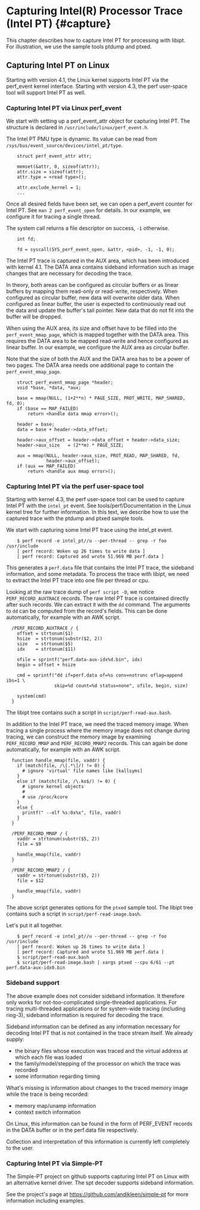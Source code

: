Capturing Intel(R) Processor Trace (Intel PT) {#capture}
=============================================

<!---
 ! Copyright (c) 2015, Intel Corporation
 !
 ! Redistribution and use in source and binary forms, with or without
 ! modification, are permitted provided that the following conditions are met:
 !
 !  * Redistributions of source code must retain the above copyright notice,
 !    this list of conditions and the following disclaimer.
 !  * Redistributions in binary form must reproduce the above copyright notice,
 !    this list of conditions and the following disclaimer in the documentation
 !    and/or other materials provided with the distribution.
 !  * Neither the name of Intel Corporation nor the names of its contributors
 !    may be used to endorse or promote products derived from this software
 !    without specific prior written permission.
 !
 ! THIS SOFTWARE IS PROVIDED BY THE COPYRIGHT HOLDERS AND CONTRIBUTORS "AS IS"
 ! AND ANY EXPRESS OR IMPLIED WARRANTIES, INCLUDING, BUT NOT LIMITED TO, THE
 ! IMPLIED WARRANTIES OF MERCHANTABILITY AND FITNESS FOR A PARTICULAR PURPOSE
 ! ARE DISCLAIMED. IN NO EVENT SHALL THE COPYRIGHT OWNER OR CONTRIBUTORS BE
 ! LIABLE FOR ANY DIRECT, INDIRECT, INCIDENTAL, SPECIAL, EXEMPLARY, OR
 ! CONSEQUENTIAL DAMAGES (INCLUDING, BUT NOT LIMITED TO, PROCUREMENT OF
 ! SUBSTITUTE GOODS OR SERVICES; LOSS OF USE, DATA, OR PROFITS; OR BUSINESS
 ! INTERRUPTION) HOWEVER CAUSED AND ON ANY THEORY OF LIABILITY, WHETHER IN
 ! CONTRACT, STRICT LIABILITY, OR TORT (INCLUDING NEGLIGENCE OR OTHERWISE)
 ! ARISING IN ANY WAY OUT OF THE USE OF THIS SOFTWARE, EVEN IF ADVISED OF THE
 ! POSSIBILITY OF SUCH DAMAGE.
 !-->

This chapter describes how to capture Intel PT for processing with libipt.  For
illustration, we use the sample tools ptdump and ptxed.


## Capturing Intel PT on Linux

Starting with version 4.1, the Linux kernel supports Intel PT via the perf_event
kernel interface.  Starting with version 4.3, the perf user-space tool will
support Intel PT as well.


### Capturing Intel PT via Linux perf_event

We start with setting up a perf_event_attr object for capturing Intel PT.  The
structure is declared in `/usr/include/linux/perf_event.h`.

The Intel PT PMU type is dynamic.  Its value can be read from
`/sys/bus/event_source/devices/intel_pt/type`.

~~~{.c}
    struct perf_event_attr attr;

    memset(&attr, 0, sizeof(attr));
    attr.size = sizeof(attr);
    attr.type = <read type>();

    attr.exclude_kernel = 1;
    ...
~~~


Once all desired fields have been set, we can open a perf_event counter for
Intel PT.  See `man 2 perf_event_open` for details.  In our example, we
configure it for tracing a single thread.

The system call returns a file descriptor on success, `-1` otherwise.

~~~{.c}
    int fd;

    fd = syscall(SYS_perf_event_open, &attr, <pid>, -1, -1, 0);
~~~


The Intel PT trace is captured in the AUX area, which has been introduced with
kernel 4.1.  The DATA area contains sideband information such as image changes
that are necessary for decoding the trace.

In theory, both areas can be configured as circular buffers or as linear buffers
by mapping them read-only or read-write, respectively.  When configured as
circular buffer, new data will overwrite older data.  When configured as linear
buffer, the user is expected to continuously read out the data and update the
buffer's tail pointer.  New data that do not fit into the buffer will be
dropped.

When using the AUX area, its size and offset have to be filled into the
`perf_event_mmap_page`, which is mapped together with the DATA area.  This
requires the DATA area to be mapped read-write and hence configured as linear
buffer.  In our example, we configure the AUX area as circular buffer.

Note that the size of both the AUX and the DATA area has to be a power of two
pages.  The DATA area needs one additional page to contain the
`perf_event_mmap_page`.

~~~{.c}
    struct perf_event_mmap_page *header;
    void *base, *data, *aux;

    base = mmap(NULL, (1+2**n) * PAGE_SIZE, PROT_WRITE, MAP_SHARED, fd, 0);
    if (base == MAP_FAILED)
        return <handle data mmap error>();

    header = base;
    data = base + header->data_offset;

    header->aux_offset = header->data_offset + header->data_size;
    header->aux_size   = (2**m) * PAGE_SIZE;

    aux = mmap(NULL, header->aux_size, PROT_READ, MAP_SHARED, fd,
               header->aux_offset);
    if (aux == MAP_FAILED)
        return <handle aux mmap error>();
~~~


### Capturing Intel PT via the perf user-space tool

Starting with kernel 4.3, the perf user-space tool can be used to capture Intel
PT with the `intel_pt` event.  See tools/perf/Documentation in the Linux kernel
tree for further information.  In this text, we describe how to use the captured
trace with the ptdump and ptxed sample tools.

We start with capturing some Intel PT trace using the intel_pt event.

~~~{.sh}
    $ perf record -e intel_pt//u --per-thread -- grep -r foo /usr/include
    [ perf record: Woken up 26 times to write data ]
    [ perf record: Captured and wrote 51.969 MB perf.data ]
~~~


This generates a `perf.data` file that contains the Intel PT trace, the sideband
information, and some metadata.  To process the trace with libipt, we need to
extract the Intel PT trace into one file per thread or cpu.

Looking at the raw trace dump of `perf script -D`, we notice
`PERF_RECORD_AUXTRACE` records.  The raw Intel PT trace is contained directly
after such records.  We can extract it with the `dd` command.  The arguments to
`dd` can be computed from the record's fields.  This can be done automatically,
for example with an AWK script.

~~~{.awk}
  /PERF_RECORD_AUXTRACE / {
    offset = strtonum($1)
    hsize  = strtonum(substr($2, 2))
    size   = strtonum($5)
    idx    = strtonum($11)

    ofile = sprintf("perf.data-aux-idx%d.bin", idx)
    begin = offset + hsize

    cmd = sprintf("dd if=perf.data of=%s conv=notrunc oflag=append ibs=1 \
                  skip=%d count=%d status=none", ofile, begin, size)

    system(cmd)
  }
~~~

The libipt tree contains such a script in `script/perf-read-aux.bash`.

In addition to the Intel PT trace, we need the traced memory image.  When
tracing a single process where the memory image does not change during tracing,
we can construct the memory image by examining `PERF_RECORD_MMAP` and
`PERF_RECORD_MMAP2` records.  This can again be done automatically, for example
with an AWK script.

~~~{.awk}
  function handle_mmap(file, vaddr) {
    if (match(file, /\[.*\]/) != 0) {
      # ignore 'virtual' file names like [kallsyms]
    }
    else if (match(file, /\.ko$/) != 0) {
      # ignore kernel objects
      #
      # use /proc/kcore
    }
    else {
      printf(" --elf %s:0x%x", file, vaddr)
    }
  }

  /PERF_RECORD_MMAP / {
    vaddr = strtonum(substr($5, 2))
    file = $9

    handle_mmap(file, vaddr)
  }

  /PERF_RECORD_MMAP2 / {
    vaddr = strtonum(substr($5, 2))
    file = $12

    handle_mmap(file, vaddr)
  }
~~~

The above script generates options for the `ptxed` sample tool.  The libipt tree
contains such a script in `script/perf-read-image.bash`.

Let's put it all together.

~~~{.sh}
    $ perf record -e intel_pt//u --per-thread -- grep -r foo /usr/include
    [ perf record: Woken up 26 times to write data ]
    [ perf record: Captured and wrote 51.969 MB perf.data ]
    $ script/perf-read-aux.bash
    $ script/perf-read-image.bash | xargs ptxed --cpu 6/61 --pt perf.data-aux-idx0.bin
~~~


### Sideband support

The above example does not consider sideband information.  It therefore only
works for not-too-complicated single-threaded applications.  For tracing
multi-threaded applications or for system-wide tracing (including ring-3),
sideband information is required for decoding the trace.

Sideband information can be defined as any information necessary for decoding
Intel PT that is not contained in the trace stream itself.  We already supply:

  * the binary files whose execution was traced and the virtual address at which
    each file was loaded
  * the family/model/stepping of the processor on which the trace was recorded
  * some information regarding timing


What's missing is information about changes to the traced memory image while the
trace is being recorded:

  * memory map/unamp information
  * context switch information


On Linux, this information can be found in the form of PERF_EVENT records in the
DATA buffer or in the perf.data file respectively.

Collection and interpretation of this information is currently left completely
to the user.


### Capturing Intel PT via Simple-PT

The Simple-PT project on github supports capturing Intel PT on Linux with an
alternative kernel driver.  The spt decoder supports sideband information.

See the project's page at https://github.com/andikleen/simple-pt for more
information including examples.
